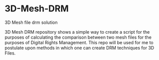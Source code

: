 # 3D-Mesh-DRM
3D Mesh file drm solution

3D Mesh DRM repository shows a simple way to create a script for the purposes of calculating the comparison between two mesh files for the purposes of Digital Rights Management. This repo will be used for me to postulate upon methods in which one can create DRM techniques for 3D Files.  

